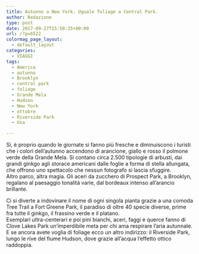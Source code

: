 ```yaml
---
title: Autunno a New York. Uguale foliage a Central Park.
author: Redazione
type: post
date: 2017-09-27T15:50:25+00:00
url: /?p=6522
colormag_page_layout:
  - default_layout
categories:
  - VIAGGI
tags:
  - America
  - autunno
  - Brooklyn
  - central park
  - foliage
  - Grande Mela
  - Hudson
  - New York
  - ottobre
  - Riverside Park
  - Usa

---
```

Sì, è proprio quando le giornate si fanno più fresche e diminuiscono i turisti che i colori dell&#8217;autunno accendono di arancione, giallo e rosso il polmone verde della Grande Mela. Si contano circa 2.500 tipologie di arbusti, dai grandi ginkgo agli storace americani dalle foglie a forma di stella allungata, che offrono uno spettacolo che nessun fotografo si lascia sfuggire.  
Altro parco, altra magia. Gli aceri da zucchero di Prospect Park, a Brooklyn, regalano al paesaggio tonalità varie, dal bordeaux intenso all&#8217;arancio brillante.

Ci si diverte a indovinare il nome di ogni singola pianta grazie a una comoda Tree Trail a Fort Greene Park, il paradiso di oltre 40 specie diverse, prime fra tutte il ginkgo, il frassino verde e il platano.  
Esemplari ultra-centerari e poi pini bianchi, aceri, faggi e querce fanno di Clove Lakes Park un&#8217;imperdibile meta per chi ama respirare l&#8217;aria autunnale.  
E se ancora avete voglia di foliage ecco un altro indirizzo: il Riverside Park, lungo le rive del fiume Hudson, dove grazie all&#8217;acqua l&#8217;effetto ottico raddoppia.